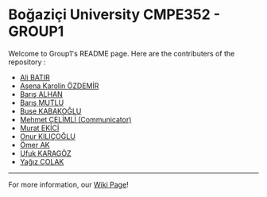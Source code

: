 # Boğaziçi University CMPE352 - GROUP1
Welcome to Group1's README page. Here are the contributers of the repository :

- [Ali BATIR](https://github.com/bounswe/bounswe2020group1/wiki/Ali-Bat%C4%B1r)
- [Asena Karolin ÖZDEMİR](https://github.com/bounswe/bounswe2020group1/wiki/Asena-Karolin-%C3%96zdemir)
- [Barış ALHAN](https://github.com/bounswe/bounswe2020group1/wiki/Bar%C4%B1%C5%9F-Alhan)
- [Barış MUTLU](https://github.com/bounswe/bounswe2020group1/wiki/Bar%C4%B1%C5%9F-Mutlu)
- [Buse KABAKOĞLU](https://github.com/bounswe/bounswe2020group1/wiki/Buse-Kabako%C4%9Flu)
- [Mehmet ÇELİMLİ (Communicator)](https://github.com/bounswe/bounswe2020group1/wiki/Mehmet-%C3%87elimli)
- [Murat EKİCİ](https://github.com/bounswe/bounswe2020group1/wiki/Murat-Ekici)
- [Onur KILIÇOĞLU](https://github.com/bounswe/bounswe2020group1/wiki/Onur-K%C4%B1l%C4%B1%C3%A7o%C4%9Flu)
- [Ömer AK](https://github.com/bounswe/bounswe2020group1/wiki/%C3%96mer-Ak)
- [Ufuk KARAGÖZ](https://github.com/bounswe/bounswe2020group1/wiki/Ufuk-Karag%C3%B6z)
- [Yağız ÇOLAK](https://github.com/bounswe/bounswe2020group1/wiki/Ya%C4%9F%C4%B1z-%C3%87olak)
----
For more information, our [Wiki Page](https://github.com/bounswe/bounswe2020group1/wiki)!
